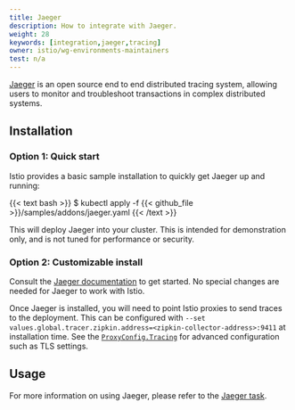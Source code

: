 ```yaml
---
title: Jaeger
description: How to integrate with Jaeger.
weight: 28
keywords: [integration,jaeger,tracing]
owner: istio/wg-environments-maintainers
test: n/a
---
```


[Jaeger](https://www.jaegertracing.io/) is an open source end to end distributed tracing system, allowing users to monitor and troubleshoot transactions in complex distributed systems.

## Installation

### Option 1: Quick start

Istio provides a basic sample installation to quickly get Jaeger up and running:

{{< text bash >}}
$ kubectl apply -f {{< github_file >}}/samples/addons/jaeger.yaml
{{< /text >}}

This will deploy Jaeger into your cluster. This is intended for demonstration only, and is not tuned for performance or security.

### Option 2: Customizable install

Consult the [Jaeger documentation](https://www.jaegertracing.io/) to get started. No special changes are needed for Jaeger to work with Istio.

Once Jaeger is installed, you will need to point Istio proxies to send traces to the deployment. This can be configured with `--set values.global.tracer.zipkin.address=<zipkin-collector-address>:9411` at installation time. See the [`ProxyConfig.Tracing`](/docs/reference/config/istio.mesh.v1alpha1/#Tracing) for advanced configuration such as TLS settings.

## Usage

For more information on using Jaeger, please refer to the [Jaeger task](/docs/tasks/observability/distributed-tracing/jaeger/).
